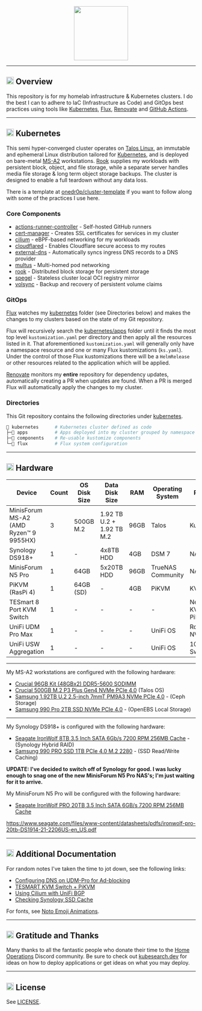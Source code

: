 <div align="center">

<img src="https://avatars.githubusercontent.com/u/1470571" align="center" width="144px" height="144px"/>

</div>

---

## <img src="https://fonts.gstatic.com/s/e/notoemoji/latest/1f4a1/512.gif" alt="💡" width="20" height="20"> Overview

This repository is for my homelab infrastructure & Kubernetes clusters. I do the best I can to adhere to IaC (Infrastructure as Code) and GitOps best practices using tools like [Kubernetes](https://github.com/kubernetes/kubernetes), [Flux](https://github.com/fluxcd/flux2), [Renovate](https://github.com/renovatebot/renovate) and [GitHub Actions](https://github.com/features/actions).

---

## <img src="https://fonts.gstatic.com/s/e/notoemoji/latest/1f331/512.gif" alt="🌱" width="20" height="20"> Kubernetes

This semi hyper-converged cluster operates on [Talos Linux](https://github.com/siderolabs/talos), an immutable and ephemeral Linux distribution tailored for [Kubernetes](https://github.com/kubernetes/kubernetes), and is deployed on bare-metal [MS-A2](https://store.minisforum.com/products/minisforum-ms-a2) workstations. [Rook](https://github.com/rook/rook) supplies my workloads with persistent block, object, and file storage, while a separate server handles media file storage & long term object storage backups. The cluster is designed to enable a full teardown without any data loss.

There is a template at [onedr0p/cluster-template](https://github.com/onedr0p/cluster-template) if you want to follow along with some of the practices I use here.

### Core Components

- [actions-runner-controller](https://github.com/actions/actions-runner-controller) - Self-hosted GitHub runners
- [cert-manager](https://github.com/cert-manager/cert-manager) - Creates SSL certificates for services in my cluster
- [cilium](https://github.com/cilium/cilium) - eBPF-based networking for my workloads
- [cloudflared](https://github.com/cloudflare/cloudflared) - Enables Cloudflare secure access to my routes
- [external-dns](https://github.com/kubernetes-sigs/external-dns) - Automatically syncs ingress DNS records to a DNS provider
- [multus](https://github.com/k8snetworkplumbingwg/multus-cni) - Multi-homed pod networking
- [rook](https://github.com/rook/rook) - Distributed block storage for persistent storage
- [spegel](https://github.com/spegel-org/spegel) - Stateless cluster local OCI registry mirror
- [volsync](https://github.com/backube/volsync) - Backup and recovery of persistent volume claims

### GitOps

[Flux](https://github.com/fluxcd/flux2) watches my [kubernetes](./kubernetes) folder (see Directories below) and makes the changes to my clusters based on the state of my Git repository.

Flux will recursively search the [kubernetes/apps](./kubernetes/apps) folder until it finds the most top level `kustomization.yaml` per directory and then apply all the resources listed in it. That aforementioned `kustomization.yaml` will generally only have a namespace resource and one or many Flux kustomizations (`ks.yaml`). Under the control of those Flux kustomizations there will be a `HelmRelease` or other resources related to the application which will be applied.

[Renovate](https://github.com/renovatebot/renovate) monitors my **entire** repository for dependency updates, automatically creating a PR when updates are found. When a PR is merged Flux will automatically apply the changes to my cluster.

### Directories

This Git repository contains the following directories under [kubernetes](./kubernetes).

```sh
📁 kubernetes      # Kubernetes cluster defined as code
├─📁 apps          # Apps deployed into my cluster grouped by namespace (see below)
├─📁 components    # Re-usable kustomize components
└─📁 flux          # Flux system configuration
```

---

## <img src="https://fonts.gstatic.com/s/e/notoemoji/latest/2699_fe0f/512.gif" alt="⚙" width="20" height="20"> Hardware

| Device                                 | Count | OS Disk Size | Data Disk Size            | RAM  | Operating System  | Purpose                 |
|----------------------------------------|-------|--------------|---------------------------|------|-------------------|-------------------------|
| MinisForum MS-A2 (AMD Ryzen™ 9 9955HX) | 3     | 500GB M.2    | 1.92 TB U.2 + 1.92 TB M.2 | 96GB | Talos             | Kubernetes              |
| Synology DS918+                        | 1     | -            | 4x8TB HDD                 | 4GB  | DSM 7             | NAS                     |
| MinisForum N5 Pro                      | 1     | 64GB         | 5x20TB HDD                | 96GB | TrueNAS Community | NAS                     |
| PiKVM (RasPi 4)                        | 1     | 64GB (SD)    | -                         | 4GB  | PiKVM             | KVM                     |
| TESmart 8 Port KVM Switch              | 1     | -            | -                         | -    | -                 | Network KVM (for PiKVM) |
| UniFi UDM Pro Max                      | 1     | -            | -                         | -    | UniFi OS          | Router & NVR            |
| UniFi USW Aggregation                  | 1     | -            | -                         | -    | UniFi OS          | 10G Core Switch         |

---

My MS-A2 workstations are configured with the following hardware:

- [Crucial 96GB Kit (48GBx2) DDR5-5600 SODIMM](https://www.crucial.com/memory/ddr5/ct2k48g56c46s5)
- [Crucial 500GB M.2 P3 Plus Gen4 NVMe PCIe 4.0](https://www.crucial.com/products/ssd/crucial-p3-plus-ssd) (Talos OS)
- [Samsung 1.92TB U.2 2.5-inch 7mmT PM9A3 NVMe PCIe 4.0](https://www.samsung.com/us/business/computing/memory-storage/enterprise-solid-state-drives/pm9a3-nvme-u-2-ssd-1-9tb-mz-ql21t900/) - (Ceph Storage)
- [Samsung 990 Pro 2TB SSD NVMe PCIe 4.0](https://www.samsung.com/us/computing/memory-storage/solid-state-drives/990-pro-pcie-4-0-nvme-ssd-2tb-mz-v9p2t0b-am.html) - (OpenEBS Local Storage)

---

My Synology DS918+ is configured with the following hardware:

- [Seagate IronWolf 8TB 3.5 Inch SATA 6Gb/s 7200 RPM 256MB Cache](https://www.seagate.com/www-content/product-content/ironwolf/en-us/docs/100844482b.pdf) - (Synology Hybrid RAID)
- [Samsung 990 PRO SSD 1TB PCIe 4.0 M.2 2280](https://www.samsung.com/us/computing/memory-storage/solid-state-drives/990-pro-pcie--4-0-nvme--ssd-1tb-mz-v9p1t0b-am.html) - (SSD Read/Write Caching)

**UPDATE: I've decided to switch off of Synology for good. I was lucky enough to snag one of the new MinisForum N5 Pro NAS's; I'm just waiting for it to arrive.**

My MinisForum N5 Pro will be configured with the following hardware:
- [Seagate IronWolf PRO 20TB 3.5 Inch SATA 6GB/s 7200 RPM 256MB Cache](https://www.seagate.com/files/www-content/datasheets/pdfs/ironwolf-pro-20tb-DS1914-21-2206US-en_US.pdf)

https://www.seagate.com/files/www-content/datasheets/pdfs/ironwolf-pro-20tb-DS1914-21-2206US-en_US.pdf

---

## <img src="https://fonts.gstatic.com/s/e/notoemoji/latest/270f_fe0f/512.gif" alt="🖍︎" width="20" height="20"> Additional Documentation

For random notes I've taken the time to jot down, see the following links:

- [Configuring DNS on UDM-Pro for Ad-blocking](./docs/configuring-dns-on-udm-pro-for-adblocking.md)
- [TESMART KVM Switch + PiKVM](./docs/tesmart-kvm-switch-and-pikvm.md)
- [Using Cilium with UniFi BGP](./docs/using-cilium-with-unifi-bgp.md)
- [Checking Synology SSD Cache](./docs/checking-synology-ssd-cache.md)

For fonts, see [Noto Emoji Animations](https://googlefonts.github.io/noto-emoji-animation/).

---

## <img src="https://fonts.gstatic.com/s/e/notoemoji/latest/1f64f/512.gif" alt="🙏" width="20" height="20"> Gratitude and Thanks

Many thanks to all the fantastic people who donate their time to the [Home Operations](https://discord.gg/home-operations) Discord community. Be sure to check out [kubesearch.dev](https://kubesearch.dev) for ideas on how to deploy applications or get ideas on what you may deploy.

---

## <img src="https://fonts.gstatic.com/s/e/notoemoji/latest/2696_fe0f/512.gif" alt="⚖" width="20" height="20"> License

See [LICENSE](./LICENSE).
